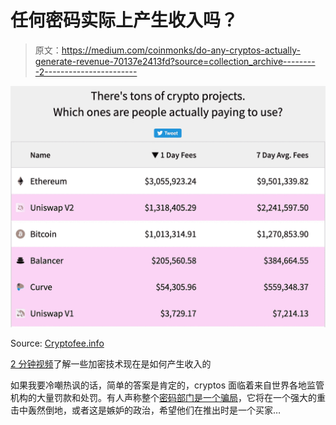 # 任何密码实际上产生收入吗？

> 原文：<https://medium.com/coinmonks/do-any-cryptos-actually-generate-revenue-70137e2413fd?source=collection_archive---------2----------------------->

![](img/de47223ccd2520cb9413e44602d33aa4.png)

Source: [Cryptofee.info](https://cryptofees.info/)

[2 分钟视频](https://youtu.be/N0SvRAcanZE)了解一些加密技术现在是如何产生收入的

如果我要冷嘲热讽的话，简单的答案是肯定的，cryptos 面临着来自世界各地监管机构的大量罚款和处罚。有人声称整个[密码部门是一个骗局](https://davidgerard.co.uk/blockchain/2020/09/06/the-crypto-market-as-a-single-unified-scam/)，它将在一个强大的重击中轰然倒地，或者这是嫉妒的政治，希望他们在推出时是一个买家…